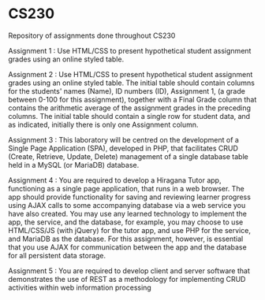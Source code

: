 # CS230
Repository of assignments done throughout CS230

Assignment 1 : 
                Use HTML/CSS to present hypothetical student assignment grades using an online styled table.
                
Assignment 2 : 
                Use HTML/CSS to present hypothetical student assignment grades using an online styled table. The initial table should contain columns for the students' names (Name), ID numbers (ID),  Assignment 1, (a grade between 0-100 for this assignment), together with a Final Grade column that contains the arithmetic average of the assignment grades in the preceding columns. The initial table should contain a single row for student data, and as indicated, initially there is only one Assignment column.

Assignment 3 : 
                This laboratory will be centred on the development of a Single Page Application (SPA), developed in PHP, that facilitates CRUD (Create, Retrieve, Update, Delete) management of a single database table held in a MySQL (or MariaDB) database. 
               
Assignment 4 :
                You are required to develop a Hiragana Tutor app, functioning as a single page application, that runs in a web browser. The app should provide functionality for saving and reviewing learner progress using AJAX calls to some accompanying database via a web service you have also created. You may use any learned technology to implement the app, the service, and the database, for example, you may choose to use HTML/CSS/JS (with jQuery) for the tutor app, and use PHP for the service, and MariaDB as the database. For this assignment, however, is essential that you use AJAX for communication between the app and the database for all persistent data storage.
                
Assignment 5 : 
                You are required to develop client and server software that demonstrates the use of REST as a methodology for implementing CRUD activities within web information processing
